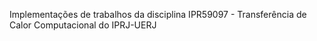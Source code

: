 Implementações de trabalhos da disciplina IPR59097 - Transferência de Calor Computacional do IPRJ-UERJ
